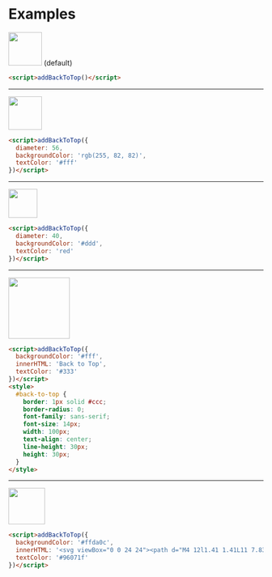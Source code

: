# Examples

<img src="https://github.com/Rianvy/vanilla-back-to-top-custom/examples/images/default.png" width="66"/> (default)<br/>
```html
<script>addBackToTop()</script>
```


----------


<img src="https://github.com/Rianvy/vanilla-back-to-top-custom/examples/images/coral.png" width="66" /><br/>
```html
<script>addBackToTop({
  diameter: 56,
  backgroundColor: 'rgb(255, 82, 82)',
  textColor: '#fff'
})</script>
```


----------


<img src="https://github.com/Rianvy/vanilla-back-to-top-custom/examples/images/smaller.png" width="57" /><br/>
```html
<script>addBackToTop({
  diameter: 40,
  backgroundColor: '#ddd',
  textColor: 'red'
})</script>
```


----------


<img src="https://github.com/Rianvy/vanilla-back-to-top-custom/examples/images/rectangle.png" width="121" /><br/>
```html
<script>addBackToTop({
  backgroundColor: '#fff',
  innerHTML: 'Back to Top',
  textColor: '#333'
})</script>
<style>
  #back-to-top {
    border: 1px solid #ccc;
    border-radius: 0;
    font-family: sans-serif;
    font-size: 14px;
    width: 100px;
    text-align: center;
    line-height: 30px;
    height: 30px;
  }
</style>
```


----------


<img src="https://github.com/Rianvy/vanilla-back-to-top-custom/examples/images/different-arrow.png" width="72" /><br/>
```html
<script>addBackToTop({
  backgroundColor: '#ffda0c',
  innerHTML: '<svg viewBox="0 0 24 24"><path d="M4 12l1.41 1.41L11 7.83V20h2V7.83l5.58 5.59L20 12l-8-8-8 8z"/></svg>',
  textColor: '#96071f'
})</script>
```
